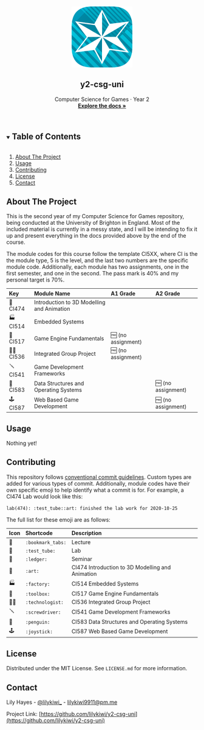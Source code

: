 <!-- PROJECT LOGO -->
<br />
<p align="center">
  <a href="https://github.com/lilykiwi/y2-csg-uni">
    <img src=".github/uni.png" alt="Logo" width="160" height="160">
  </a>

  <h2 align="center">y2-csg-uni</h2>

  <p align="center">
    Computer Science for Games · Year 2
    <br />
    <a href="https://lilykiwi.github.io/y2-csg-uni"><strong>Explore the docs »</strong></a>
  </p>
</p>
<br />

<!-- TABLE OF CONTENTS -->
<details open="open">
  <summary><h2 style="display: inline-block">Table of Contents</h2></summary>
  <ol>
    <li><a href="#about-the-project">About The Project</a></li>
    <li><a href="#usage">Usage</a></li>
    <li><a href="#contributing">Contributing</a></li>
    <li><a href="#license">License</a></li>
    <li><a href="#contact">Contact</a></li>
  </ol>
</details>

<!-- ABOUT THE PROJECT -->

## About The Project

<!-- [![Product Name Screen Shot][product-screenshot]](https://example.com) -->

This is the second year of my Computer Science for Games repository, being
conducted at the University of Brighton in England. Most of the included
material is currently in a messy state, and I will be intending to fix it up and
present everything in the docs provided above by the end of the course.

The module codes for this course follow the template CI5XX, where CI is the the
module type, 5 is the level, and the last two numbers are the specific module
code. Additionally, each module has two assignments, one in the first semester,
and one in the second. The pass mark is 40% and my personal target is 70%.

| Key                  | Module Name                                | A1 Grade               | A2 Grade               |
|:---------------------|:-------------------------------------------|:-----------------------|:-----------------------|
| :art: CI474          | Introduction to 3D Modelling and Animation |                        |                        |
| :factory: CI514      | Embedded Systems                           |                        |                        |
| :toolbox: CI517      | Game Engine Fundamentals                   | :free: (no assignment) |                        |
| :technologist: CI536 | Integrated Group Project                   | :free: (no assignment) |                        |
| :screwdriver: CI541  | Game Development Frameworks                |                        |                        |
| :penguin: CI583      | Data Structures and Operating Systems      |                        | :free: (no assignment) |
| :joystick: CI587     | Web Based Game Development                 |                        | :free: (no assignment) |

<!-- USAGE EXAMPLES -->

## Usage

Nothing yet!

<!-- CONTRIBUTING -->

## Contributing

This repository follows [conventional commit guidelines](https://www.conventionalcommits.org/en/v1.0.0/). Custom types are added for various types of commit. Additionally, module codes have their own specific emoji to help identify what a commit is for. For example, a CI474 Lab would look like this:

```plaintext
lab(474): :test_tube::art: finished the lab work for 2020-10-25
```

The full list for these emoji are as follows:

| Icon            | Shortcode         | Description                                      |
|:----------------|:------------------|:-------------------------------------------------|
| :bookmark_tabs: | `:bookmark_tabs:` | Lecture                                          |
| :test_tube:     | `:test_tube:`     | Lab                                              |
| :ledger:        | `:ledger:`        | Seminar                                          |
| :art:           | `:art:`           | CI474 Introduction to 3D Modelling and Animation |
| :factory:       | `:factory:`       | CI514 Embedded Systems                           |
| :toolbox:       | `:toolbox:`       | CI517 Game Engine Fundamentals                   |
| :technologist:  | `:technologist:`  | CI536 Integrated Group Project                   |
| :screwdriver:   | `:screwdriver:`   | CI541 Game Development Frameworks                |
| :penguin:       | `:penguin:`       | CI583 Data Structures and Operating Systems      |
| :joystick:      | `:joystick:`      | CI587 Web Based Game Development                 |


## License

Distributed under the MIT License. See `LICENSE.md` for more information.

<!-- CONTACT -->

## Contact

Lily Hayes - [@lilykiwi\_](https://twitter.com/lilykiwi_) - lilykiwi9911@pm.me

Project Link: [https://github.com/lilykiwi/y2-csg-uni](https://github.com/lilykiwi/y2-csg-uni)
